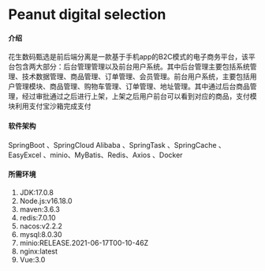 # Peanut digital selection

#### 介绍



花生数码甄选是前后端分离是一款基于手机app的B2C模式的电子商务平台，该平台包含两大部分：后台管理管理以及前台用户系统。其中后台管理主要包括系统管理、技术数据管理、商品管理、订单管理、会员管理。前台用户系统，主要包括用户管理模块、商品管理、购物车管理、订单管理、地址管理。其中通过后台商品管理，经过审批通过之后进行上架，上架之后用户前台可以看到对应的商品，支付模块利用支付宝沙箱完成支付

#### 软件架构

SpringBoot 、SpringCloud Alibaba 、SpringTask 、SpringCache 、EasyExcel 、minio、MyBatis、Redis、Axios 、Docker 

#### 所需环境

1.  JDK:17.0.8
2.  Node.js:v16.18.0
3.  maven:3.6.3
4.  redis:7.0.10
5.  nacos:v2.2.2
6.  mysql:8.0.30
7.  minio:RELEASE.2021-06-17T00-10-46Z
8.  nginx:latest
9.  Vue:3.0







